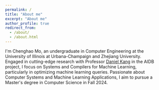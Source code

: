 ```yaml
---
permalink: /
title: "About me"
excerpt: "About me"
author_profile: true
redirect_from: 
  - /about/
  - /about.html
---
```


I'm Chenghao Mo, an undergraduate in Computer Engineering at the University of Illinois at Urbana-Champaign and Zhejiang University. Engaged in cutting-edge research with Professor [Daniel Kang](https://ddkang.github.io/) in the AIDB project, I focus on Systems and Compilers for Machine Learning, particularly in optimizing machine learning queries. Passionate about Computer Systems and Machine Learning Applications, I aim to pursue a Master's degree in Computer Science in Fall 2024.
